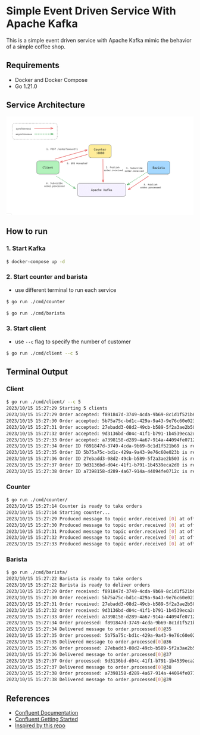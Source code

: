 # Simple Event Driven Service With Apache Kafka

This is a simple event driven service with Apache Kafka mimic the behavior of a simple coffee shop.

## Requirements

- Docker and Docker Compose
- Go 1.21.0

## Service Architecture

![Service Architecture](./assets/architecture.png)

## How to run

### 1. Start Kafka

```bash
$ docker-compose up -d
```

### 2. Start counter and barista

- use different terminal to run each service

```bash
$ go run ./cmd/counter
```

```bash
$ go run ./cmd/barista
```

### 3. Start client

- use `--c` flag to specify the number of customer

```bash
$ go run ./cmd/client --c 5
```

## Terminal Output

### Client

```bash
$ go run ./cmd/client/ --c 5
2023/10/15 15:27:29 Starting 5 clients
2023/10/15 15:27:29 Order accepted: f891847d-3749-4cda-9b69-8c1d1f521b69
2023/10/15 15:27:30 Order accepted: 5b75a75c-bd1c-429a-9a43-9e76c60e023b
2023/10/15 15:27:31 Order accepted: 27ebadd3-08d2-49cb-b589-5f2a3ae2b503
2023/10/15 15:27:32 Order accepted: 9d3136bd-d04c-41f1-b791-1b4539eca2d0
2023/10/15 15:27:33 Order accepted: a7398158-d289-4a67-914a-44094fe0712c
2023/10/15 15:27:34 Order ID f891847d-3749-4cda-9b69-8c1d1f521b69 is ready for pickup. Enjoy your coffee!
2023/10/15 15:27:35 Order ID 5b75a75c-bd1c-429a-9a43-9e76c60e023b is ready for pickup. Enjoy your coffee!
2023/10/15 15:27:36 Order ID 27ebadd3-08d2-49cb-b589-5f2a3ae2b503 is ready for pickup. Enjoy your coffee!
2023/10/15 15:27:37 Order ID 9d3136bd-d04c-41f1-b791-1b4539eca2d0 is ready for pickup. Enjoy your coffee!
2023/10/15 15:27:38 Order ID a7398158-d289-4a67-914a-44094fe0712c is ready for pickup. Enjoy your coffee!
```

### Counter

```bash
$ go run ./cmd/counter/
2023/10/15 15:27:14 Counter is ready to take orders
2023/10/15 15:27:14 Starting counter...
2023/10/15 15:27:29 Produced message to topic order.received [0] at offset 35
2023/10/15 15:27:30 Produced message to topic order.received [0] at offset 36
2023/10/15 15:27:31 Produced message to topic order.received [0] at offset 37
2023/10/15 15:27:32 Produced message to topic order.received [0] at offset 38
2023/10/15 15:27:33 Produced message to topic order.received [0] at offset 39
```

### Barista

```bash
$ go run ./cmd/barista/
2023/10/15 15:27:22 Barista is ready to take orders
2023/10/15 15:27:22 Barista is ready to deliver orders
2023/10/15 15:27:29 Order received: f891847d-3749-4cda-9b69-8c1d1f521b69
2023/10/15 15:27:30 Order received: 5b75a75c-bd1c-429a-9a43-9e76c60e023b
2023/10/15 15:27:31 Order received: 27ebadd3-08d2-49cb-b589-5f2a3ae2b503
2023/10/15 15:27:32 Order received: 9d3136bd-d04c-41f1-b791-1b4539eca2d0
2023/10/15 15:27:33 Order received: a7398158-d289-4a67-914a-44094fe0712c
2023/10/15 15:27:34 Order processed: f891847d-3749-4cda-9b69-8c1d1f521b69
2023/10/15 15:27:34 Delivered message to order.processed[0]@35
2023/10/15 15:27:35 Order processed: 5b75a75c-bd1c-429a-9a43-9e76c60e023b
2023/10/15 15:27:35 Delivered message to order.processed[0]@36
2023/10/15 15:27:36 Order processed: 27ebadd3-08d2-49cb-b589-5f2a3ae2b503
2023/10/15 15:27:36 Delivered message to order.processed[0]@37
2023/10/15 15:27:37 Order processed: 9d3136bd-d04c-41f1-b791-1b4539eca2d0
2023/10/15 15:27:37 Delivered message to order.processed[0]@38
2023/10/15 15:27:38 Order processed: a7398158-d289-4a67-914a-44094fe0712c
2023/10/15 15:27:38 Delivered message to order.processed[0]@39
```

## References

- [Confluent Documentation](https://docs.confluent.io/kafka-clients/go/current/overview.html)
- [Confluent Getting Started](https://developer.confluent.io/get-started/go/?_ga=2.172670048.2133526506.1697293182-1995088193.1697293182&_gl=1*lktbbm*_ga*MTk5NTA4ODE5My4xNjk3MjkzMTgy*_ga_D2D3EGKSGD*MTY5NzM0OTE4Ni42LjAuMTY5NzM0OTE4Ni42MC4wLjA.)
- [Inspired by this repo](https://github.com/thangchung/go-coffeeshop)